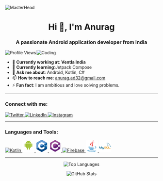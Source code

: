 ![MasterHead](https://user-images.githubusercontent.com/74038190/225813708-98b745f2-7d22-48cf-9150-083f1b00d6c9.gif)  
<h1 align="center">Hi 👋, I'm Anurag</h1>  
<h3 align="center">A passionate Android application developer from India</h3>  

<img align="right" alt="Coding" width="400" src="https://private-user-images.githubusercontent.com/74038190/238353480-219bcc70-f5dc-466b-9a60-29653d8e8433.gif">  

<p align="left">  
  <img src="https://komarev.com/ghpvc/?username=hillbeater&label=Profile%20views&color=0e75b6&style=flat" alt="Profile Views" />  
</p>  

- 🔭 **Currently working at**: **Ventla India**  
- 🌱 **Currently learning**:Jetpack Compose  
- 💬 **Ask me about**: Android, Kotlin, C#  
- 📫 **How to reach me**: [anurag.ad32@gmail.com](mailto:anurag.ad32@gmail.com)  
- ⚡ **Fun fact**: I am ambitious and love solving problems.  

---

### Connect with me:  
<p align="left">  
  <a href="https://twitter.com/anuragdhiman19" target="_blank">  
    <img src="https://raw.githubusercontent.com/rahuldkjain/github-profile-readme-generator/master/src/images/icons/Social/twitter.svg" alt="Twitter" height="30" width="40" />  
  </a>  
  <a href="https://www.linkedin.com/in/anuragdhiman74" target="_blank">  
    <img src="https://raw.githubusercontent.com/rahuldkjain/github-profile-readme-generator/master/src/images/icons/Social/linked-in-alt.svg" alt="LinkedIn" height="30" width="40" />  
  </a>  
  <a href="https://instagram.com/hillbeater" target="_blank">  
    <img src="https://raw.githubusercontent.com/rahuldkjain/github-profile-readme-generator/master/src/images/icons/Social/instagram.svg" alt="Instagram" height="30" width="40" />  
  </a>  
</p>  

---

### Languages and Tools:  
<p align="left">  
  <a href="https://kotlinlang.org/" target="_blank">  
    <img src="https://www.vectorlogo.zone/logos/kotlinlang/kotlinlang-icon.svg" alt="Kotlin" width="40" height="40" />  
  </a>  
  <a href="https://developer.android.com" target="_blank">  
    <img src="https://raw.githubusercontent.com/devicons/devicon/master/icons/android/android-original-wordmark.svg" alt="Android" width="40" height="40" />  
  </a>  
  <a href="https://www.w3schools.com/cpp/" target="_blank">  
    <img src="https://raw.githubusercontent.com/devicons/devicon/master/icons/cplusplus/cplusplus-original.svg" alt="C++" width="40" height="40" />  
  </a>  
  <a href="https://www.w3schools.com/cs/" target="_blank">  
    <img src="https://raw.githubusercontent.com/devicons/devicon/master/icons/csharp/csharp-original.svg" alt="C#" width="40" height="40" />  
  </a>  
  <a href="https://firebase.google.com/" target="_blank">  
    <img src="https://www.vectorlogo.zone/logos/firebase/firebase-icon.svg" alt="Firebase" width="40" height="40" />  
  </a>  
  <a href="https://www.java.com" target="_blank">  
    <img src="https://raw.githubusercontent.com/devicons/devicon/master/icons/java/java-original.svg" alt="Java" width="40" height="40" />  
  </a>  
  <a href="https://www.mysql.com/" target="_blank">  
    <img src="https://raw.githubusercontent.com/devicons/devicon/master/icons/mysql/mysql-original-wordmark.svg" alt="MySQL" width="40" height="40" />  
  </a>  
</p>  

---

<p align="center">  
  <img src="https://github-readme-stats.vercel.app/api/top-langs?username=hillbeater&show_icons=true&locale=en&layout=compact" alt="Top Languages" />  
</p>  
<p align="center">  
  <img src="https://github-readme-stats.vercel.app/api?username=hillbeater&show_icons=true&locale=en" alt="GitHub Stats" />  
</p>  
